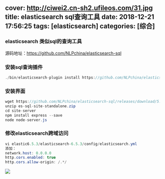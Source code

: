 cover: http://ciwei2.cn-sh2.ufileos.com/31.jpg
title: elasticsearch sql查询工具
date: 2018-12-21 17:56:25
tags: [elasticsearch]
categories: [综合]
---
### elasticsearch 类似sql的查询工具

源码地址：https://github.com/NLPchina/elasticsearch-sql

<!--more-->

### 安装sql查询插件
```java
./bin/elasticsearch-plugin install https://github.com/NLPchina/elasticsearch-sql/releases/download/6.5.3.0/elasticsearch-sql-6.5.3.0.zip
```

### 安装界面
```java
wget https://github.com/NLPchina/elasticsearch-sql/releases/download/5.4.1.0/es-sql-site-standalone.zip
unzip es-sql-site-standalone.zip
cd site-server
npm install express --save
node node-server.js 
```
### 修改elasticsearch跨域访问
```java
vi elastic6.5.3/elasticsearch-6.5.3/config/elasticsearch.yml
添加：
network.host: 0.0.0.0
http.cors.enabled: true
http.cors.allow-origin: /.*/
```

![](/images/20181221180640.png)